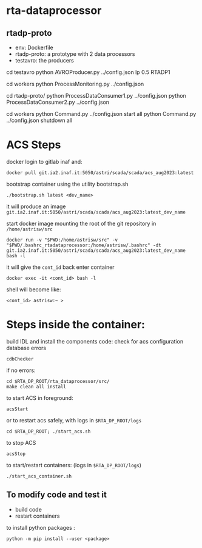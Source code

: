 # rta-dataprocessor

## rtadp-proto
- env: Dockerfile
- rtadp-proto: a prototype with 2 data processors
- testavro: the producers

cd testavro
python AVROProducer.py ../config.json lp 0.5 RTADP1

cd workers
python ProcessMonitoring.py ../config.json

cd rtadp-proto/
python ProcessDataConsumer1.py ../config.json
python ProcessDataConsumer2.py ../config.json  

cd workers
python Command.py ../config.json start all
python Command.py ../config.json shutdown all

# ACS Steps
docker login to gitlab inaf and:
```
docker pull git.ia2.inaf.it:5050/astri/scada/scada/acs_aug2023:latest
```
bootstrap container using the utility bootstrap.sh
```
./bootstrap.sh latest <dev_name>
```
it will produce an image `git.ia2.inaf.it:5050/astri/scada/scada/acs_aug2023:latest_dev_name`

start docker image mounting the root of the git repository in `/home/astrisw/src`
```
docker run -v "$PWD:/home/astrisw/src" -v "$PWD/.bashrc_rtadataprocessor:/home/astrisw/.bashrc" -dt git.ia2.inaf.it:5050/astri/scada/scada/acs_aug2023:latest_dev_name bash -l
```
it will give the `cont_id` back
enter container 
```
docker exec -it <cont_id> bash -l
```
shell will become like:
```
<cont_id> astrisw:~ >
```


# Steps inside the container:
    
build IDL and install the components code: 
check for acs configuration database errors
```
cdbChecker
```
if no errors:
```
cd $RTA_DP_ROOT/rta_dataprocessor/src/
make clean all install 
```

to start ACS in foreground:
```
acsStart
``` 
or to restart acs safely, with logs in `$RTA_DP_ROOT/logs`
```
cd $RTA_DP_ROOT; ./start_acs.sh
``` 

to stop ACS 
```
acsStop
```

to start/restart containers: (logs in `$RTA_DP_ROOT/logs`)
```
./start_acs_container.sh
```

## To modify code and test it 
- build code
- restart containers



to install python packages :
```
python -m pip install --user <package>
```